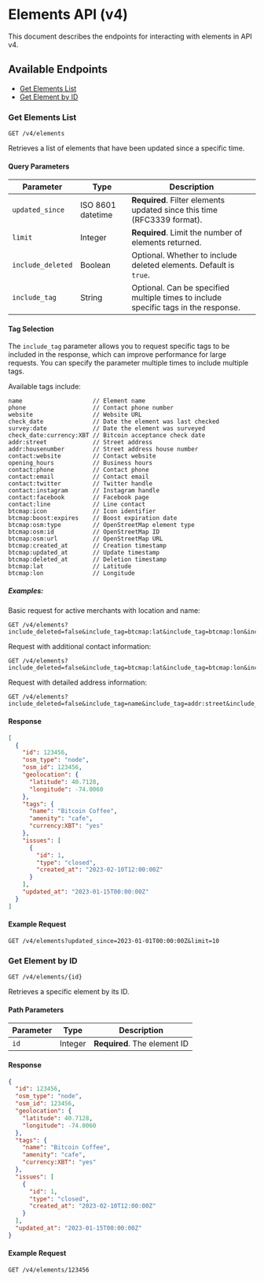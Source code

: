 # Elements API (v4)

This document describes the endpoints for interacting with elements in API v4.

## Available Endpoints

- [Get Elements List](#get-elements-list)
- [Get Element by ID](#get-element-by-id)

### Get Elements List

```
GET /v4/elements
```

Retrieves a list of elements that have been updated since a specific time.

#### Query Parameters

| Parameter | Type | Description |
|-----------|------|-------------|
| `updated_since` | ISO 8601 datetime | **Required**. Filter elements updated since this time (RFC3339 format). |
| `limit` | Integer | **Required**. Limit the number of elements returned. |
| `include_deleted` | Boolean | Optional. Whether to include deleted elements. Default is `true`. |
| `include_tag` | String | Optional. Can be specified multiple times to include specific tags in the response. |

#### Tag Selection

The `include_tag` parameter allows you to request specific tags to be included in the response, which can improve performance for large requests. You can specify the parameter multiple times to include multiple tags.

Available tags include:

```
name                    // Element name
phone                   // Contact phone number
website                 // Website URL
check_date              // Date the element was last checked
survey:date             // Date the element was surveyed
check_date:currency:XBT // Bitcoin acceptance check date
addr:street             // Street address
addr:housenumber        // Street address house number
contact:website         // Contact website
opening_hours           // Business hours
contact:phone           // Contact phone
contact:email           // Contact email
contact:twitter         // Twitter handle
contact:instagram       // Instagram handle
contact:facebook        // Facebook page
contact:line            // Line contact
btcmap:icon             // Icon identifier
btcmap:boost:expires    // Boost expiration date
btcmap:osm:type         // OpenStreetMap element type
btcmap:osm:id           // OpenStreetMap ID
btcmap:osm:url          // OpenStreetMap URL
btcmap:created_at       // Creation timestamp
btcmap:updated_at       // Update timestamp
btcmap:deleted_at       // Deletion timestamp
btcmap:lat              // Latitude
btcmap:lon              // Longitude
```

##### Examples:

Basic request for active merchants with location and name:
```
GET /v4/elements?include_deleted=false&include_tag=btcmap:lat&include_tag=btcmap:lon&include_tag=name
```

Request with additional contact information:
```
GET /v4/elements?include_deleted=false&include_tag=btcmap:lat&include_tag=btcmap:lon&include_tag=name&include_tag=contact:website&include_tag=contact:phone
```

Request with detailed address information:
```
GET /v4/elements?include_deleted=false&include_tag=name&include_tag=addr:street&include_tag=addr:housenumber
```

#### Response

```json
[
  {
    "id": 123456,
    "osm_type": "node",
    "osm_id": 123456,
    "geolocation": {
      "latitude": 40.7128,
      "longitude": -74.0060
    },
    "tags": {
      "name": "Bitcoin Coffee",
      "amenity": "cafe",
      "currency:XBT": "yes"
    },
    "issues": [
      {
        "id": 1,
        "type": "closed",
        "created_at": "2023-02-10T12:00:00Z"
      }
    ],
    "updated_at": "2023-01-15T00:00:00Z"
  }
]
```

#### Example Request

```
GET /v4/elements?updated_since=2023-01-01T00:00:00Z&limit=10
```

### Get Element by ID

```
GET /v4/elements/{id}
```

Retrieves a specific element by its ID.

#### Path Parameters

| Parameter | Type | Description |
|-----------|------|-------------|
| `id` | Integer | **Required**. The element ID |

#### Response

```json
{
  "id": 123456,
  "osm_type": "node",
  "osm_id": 123456,
  "geolocation": {
    "latitude": 40.7128,
    "longitude": -74.0060
  },
  "tags": {
    "name": "Bitcoin Coffee",
    "amenity": "cafe",
    "currency:XBT": "yes"
  },
  "issues": [
    {
      "id": 1,
      "type": "closed",
      "created_at": "2023-02-10T12:00:00Z"
    }
  ],
  "updated_at": "2023-01-15T00:00:00Z"
}
```

#### Example Request

```
GET /v4/elements/123456